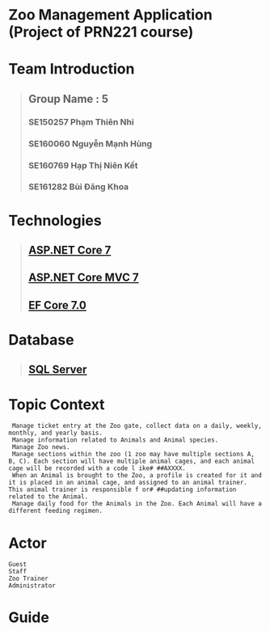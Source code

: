 ﻿# Zoo Management Application (Project of PRN221 course)

# Team Introduction 
> ## Group Name : 5
> ### SE150257	Phạm Thiên Nhi
> ###	SE160060	Nguyễn Mạnh Hùng
> ###	SE160769	Hạp Thị Niên Kết
> ###	SE161282	Bùi Đăng Khoa

# Technologies 
> ## [ASP.NET Core 7](https://docs.microsoft.com/en-us/aspnet/core/whats-new/?view=aspnetcore-7.0)
> ## [ASP.NET Core MVC 7](https://docs.microsoft.com/en-us/aspnet/core/mvc/overview/?view=aspnetcore-7.0)
> ## [EF Core 7.0](https://learn.microsoft.com/en-us/ef/core/what-is-new/ef-core-7.0/whatsnew)

# Database 
> ## [SQL Server](https://www.microsoft.com/en-us/sql-server/sql-server-2022)

# Topic Context
	 Manage ticket entry at the Zoo gate, collect data on a daily, weekly, monthly, and yearly basis.
	 Manage information related to Animals and Animal species.
	 Manage Zoo news.
	 Manage sections within the zoo (1 zoo may have multiple sections A, B, C). Each section will have multiple animal cages, and each animal cage will be recorded with a code l ike# ##AXXXX.
	 When an Animal is brought to the Zoo, a profile is created for it and it is placed in an animal cage, and assigned to an animal trainer. This animal trainer is responsible f or# ##updating information related to the Animal.
	 Manage daily food for the Animals in the Zoo. Each Animal will have a different feeding regimen.

# Actor 
	Guest
	Staff 
	Zoo Trainer
	Administrator

# Guide
	